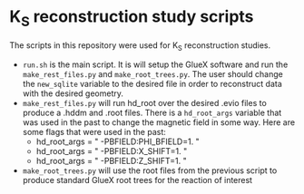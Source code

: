 # K<sub>S</sub> reconstruction study scripts 

The scripts in this repository were used for K<sub>S</sub> reconstruction studies.

- ```run.sh``` is the main script. It is will setup the GlueX software and run the ```make_rest_files.py``` and ```make_root_trees.py```. The user should change the ```new_sqlite``` variable to the desired file in order to reconstruct data with the desired geometry.
- ```make_rest_files.py``` will run hd_root over the desired .evio files to produce a .hddm and .root files. There is a ```hd_root_args``` variable that was used in the past to change the magnetic field in some way. Here are some flags that were used in the past:
	- hd_root_args = " -PBFIELD:PHI_BFIELD=1. "
	- hd_root_args = " -PBFIELD:X_SHIFT=1. "
	- hd_root_args = " -PBFIELD:Z_SHIFT=1. "
- ```make_root_trees.py``` will use the root files from the previous script to produce standard GlueX root trees for the reaction of interest 
